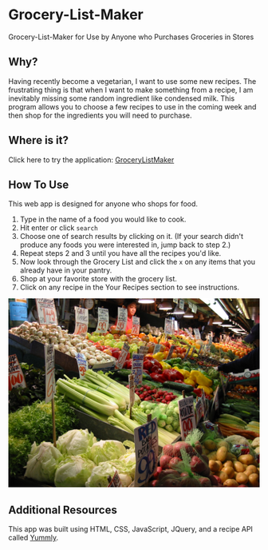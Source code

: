 Grocery-List-Maker
==================

Grocery-List-Maker for Use by Anyone who Purchases Groceries in Stores

Why?
-----------
Having recently become a vegetarian, I want to use some new recipes.  The frustrating thing is that when I want to make something from a recipe, I am inevitably missing some random ingredient like condensed milk.  This program allows you to choose a few recipes to use in the coming week and then shop for the ingredients you will need to purchase.

Where is it?
------
Click here to try the application: [GroceryListMaker](https://rawgit.com/peoplespete/GroceryListMaker/master/index.html)


How To Use
-----------
This web app is designed for anyone who shops for food.

1. Type in the name of a food you would like to cook.
2. Hit enter or click `search`
3. Choose one of search results by clicking on it.  (If your search didn't produce any foods you were interested in, jump back to step 2.)
4. Repeat steps 2 and 3 until you have all the recipes you'd like.
5. Now look through the Grocery List and click the `x` on any items that you already have in your pantry.
6. Shop at your favorite store with the grocery list.
7. Click on any recipe in the Your Recipes section to see instructions.

![alt tag](images/grocery-background.jpg)

Additional Resources
--------------------
This app was built using HTML, CSS, JavaScript, JQuery, and a recipe API called [Yummly](https://developer.yummly.com/).
